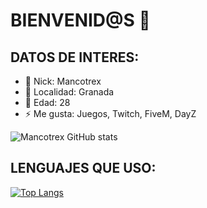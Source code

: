 # BIENVENID@S 👋

## DATOS DE INTERES:

- 🌝 Nick: Mancotrex
- 🌱 Localidad: Granada
- 🤔 Edad: 28
- ⚡ Me gusta: Juegos, Twitch, FiveM, DayZ

![Mancotrex GitHub stats](https://github-readme-stats.vercel.app/api?username=mrpotrex&show_icons=true)

## LENGUAJES QUE USO:
[![Top Langs](https://github-readme-stats.vercel.app/api/top-langs/?username=mrpotrex&layout=compact)](https://github.com/anuraghazra/github-readme-stats)

